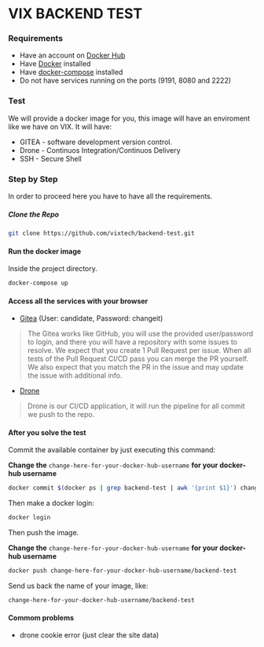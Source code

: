 # VIX BACKEND TEST

### Requirements
- Have an account on [Docker Hub](https://hub.docker.com/)
- Have [Docker](https://docs.docker.com/engine/install/) installed
- Have [docker-compose](https://docs.docker.com/compose/install/) installed
- Do not have services running on the ports (9191, 8080 and 2222)

### Test

We will provide a docker image for you, this image will have an enviroment like we have on VIX. It will have:

- GITEA - software development version control.
- Drone - Continuos Integration/Continuos Delivery
- SSH - Secure Shell 

### Step by Step

In order to proceed here you have to have all the requirements.

##### Clone the Repo

```bash
git clone https://github.com/vixtech/backend-test.git
```

#### Run the docker image

Inside the project directory.
```bash
docker-compose up
```

#### Access all the services with your browser

- [Gitea](http://localhost:9191) (User: candidate, Password: changeit)
> The Gitea works like GitHub, you will use the provided user/password to login, and there you will have a repository with some issues to resolve. We expect that you create 1 Pull Request per issue. When all tests of the Pull Request CI/CD pass you can merge the PR yourself. We also expect that you match the PR in the issue and may update the issue with additional info. 
- [Drone](http://localhost:8080)
> Drone is our CI/CD application, it will run the pipeline for all commit we push to the repo.


#### After you solve the test

Commit the available container by just executing this command:

**Change the** `change-here-for-your-docker-hub-username` **for your docker-hub username**

```bash
docker commit $(docker ps | grep backend-test | awk '{print $1}') change-here-for-your-docker-hub-username/backend-test
```

Then make a docker login:

```bash
docker login
```

Then push the image.

**Change the** `change-here-for-your-docker-hub-username` **for your docker-hub username**

```bash
docker push change-here-for-your-docker-hub-username/backend-test
```

Send us back the name of your image, like:

```
change-here-for-your-docker-hub-username/backend-test
```

#### Commom problems
- drone cookie error (just clear the site data)
